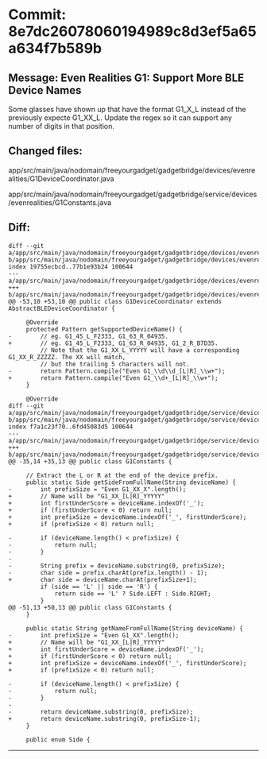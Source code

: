 # Commit: 8e7dc26078060194989c8d3ef5a65a634f7b589b
## Message: Even Realities G1: Support More BLE Device Names

Some glasses have shown up that have the format G1_X_L instead of the
previously expecte G1_XX_L. Update the regex so it can support any
number of digits in that position.
## Changed files:
app/src/main/java/nodomain/freeyourgadget/gadgetbridge/devices/evenrealities/G1DeviceCoordinator.java

app/src/main/java/nodomain/freeyourgadget/gadgetbridge/service/devices/evenrealities/G1Constants.java

## Diff:
```
diff --git a/app/src/main/java/nodomain/freeyourgadget/gadgetbridge/devices/evenrealities/G1DeviceCoordinator.java b/app/src/main/java/nodomain/freeyourgadget/gadgetbridge/devices/evenrealities/G1DeviceCoordinator.java
index 19755ecbcd..77b1e93b24 100644
--- a/app/src/main/java/nodomain/freeyourgadget/gadgetbridge/devices/evenrealities/G1DeviceCoordinator.java
+++ b/app/src/main/java/nodomain/freeyourgadget/gadgetbridge/devices/evenrealities/G1DeviceCoordinator.java
@@ -53,10 +53,10 @@ public class G1DeviceCoordinator extends AbstractBLEDeviceCoordinator {
 
     @Override
     protected Pattern getSupportedDeviceName() {
-        // eg. G1_45_L_F2333, G1_63_R_04935.
+        // eg. G1_45_L_F2333, G1_63_R_04935, G1_2_R_B7D35.
         // Note that the G1_XX_L_YYYYY will have a corresponding G1_XX_R_ZZZZZ. The XX will match,
         // but the trailing 5 characters will not.
-        return Pattern.compile("Even G1_\\d\\d_[L|R]_\\w+");
+        return Pattern.compile("Even G1_\\d+_[L|R]_\\w+");
     }
 
     @Override
diff --git a/app/src/main/java/nodomain/freeyourgadget/gadgetbridge/service/devices/evenrealities/G1Constants.java b/app/src/main/java/nodomain/freeyourgadget/gadgetbridge/service/devices/evenrealities/G1Constants.java
index f7a1c23f70..6fd45083d5 100644
--- a/app/src/main/java/nodomain/freeyourgadget/gadgetbridge/service/devices/evenrealities/G1Constants.java
+++ b/app/src/main/java/nodomain/freeyourgadget/gadgetbridge/service/devices/evenrealities/G1Constants.java
@@ -35,14 +35,13 @@ public class G1Constants {
 
     // Extract the L or R at the end of the device prefix.
     public static Side getSideFromFullName(String deviceName) {
-        int prefixSize = "Even G1_XX_X".length();
+        // Name will be "G1_XX_[L|R]_YYYYY"
+        int firstUnderScore = deviceName.indexOf('_');
+        if (firstUnderScore < 0) return null;
+        int prefixSize = deviceName.indexOf('_', firstUnderScore);
+        if (prefixSize < 0) return null;
 
-        if (deviceName.length() < prefixSize) {
-            return null;
-        }
-
-        String prefix = deviceName.substring(0, prefixSize);
-        char side = prefix.charAt(prefix.length() - 1);
+        char side = deviceName.charAt(prefixSize+1);
         if (side == 'L' || side == 'R') {
             return side == 'L' ? Side.LEFT : Side.RIGHT;
         }
@@ -51,13 +50,13 @@ public class G1Constants {
     }
 
     public static String getNameFromFullName(String deviceName) {
-        int prefixSize = "Even G1_XX".length();
+        // Name will be "G1_XX_[L|R]_YYYYY"
+        int firstUnderScore = deviceName.indexOf('_');
+        if (firstUnderScore < 0) return null;
+        int prefixSize = deviceName.indexOf('_', firstUnderScore);
+        if (prefixSize < 0) return null;
 
-        if (deviceName.length() < prefixSize) {
-            return null;
-        }
-
-        return deviceName.substring(0, prefixSize);
+        return deviceName.substring(0, prefixSize-1);
     }
 
     public enum Side {
```
-----------------------------------
